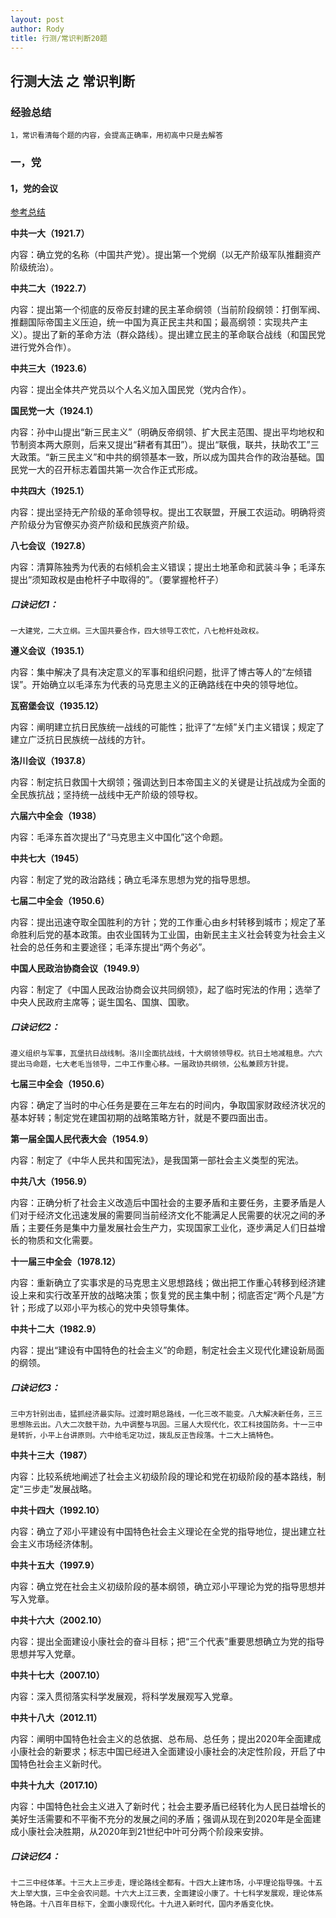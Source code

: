 ```yaml
---
layout: post
author: Rody
title: 行测/常识判断20题
---
```


## 行测大法 之 常识判断

### 经验总结

```
1，常识看清每个题的内容，会提高正确率，用初高中只是去解答
```



### 一，党

#### 1，党的会议

[参考总结](https://www.gwy.com/gjgwy/14198.html)

**中共一大（1921.7）**

内容：确立党的名称（中国共产党）。提出第一个党纲（以无产阶级军队推翻资产阶级统治）。

**中共二大（1922.7）**

内容：提出第一个彻底的反帝反封建的民主革命纲领（当前阶段纲领：打倒军阀、推翻国际帝国主义压迫，统一中国为真正民主共和国；最高纲领：实现共产主义）。提出了新的革命方法（群众路线）。提出建立民主的革命联合战线（和国民党进行党外合作）。

**中共三大（1923.6）**

内容：提出全体共产党员以个人名义加入国民党（党内合作）。

**国民党一大（1924.1）**

内容：孙中山提出“新三民主义”（明确反帝纲领、扩大民主范围、提出平均地权和节制资本两大原则，后来又提出“耕者有其田”）。提出“联俄，联共，扶助农工”三大政策。“新三民主义”和中共的纲领基本一致，所以成为国共合作的政治基础。国民党一大的召开标志着国共第一次合作正式形成。

**中共四大（1925.1）**

内容：提出坚持无产阶级的革命领导权。提出工农联盟，开展工农运动。明确将资产阶级分为官僚买办资产阶级和民族资产阶级。

**八七会议（1927.8）**

内容：清算陈独秀为代表的右倾机会主义错误；提出土地革命和武装斗争；毛泽东提出“须知政权是由枪杆子中取得的”。（要掌握枪杆子）

##### **口诀记忆1：**

`一大建党，二大立纲。三大国共要合作，四大领导工农忙，八七枪杆处政权。`

**遵义会议（1935.1）**

内容：集中解决了具有决定意义的军事和组织问题，批评了博古等人的“左倾错误”。开始确立以毛泽东为代表的马克思主义的正确路线在中央的领导地位。

**瓦窑堡会议（1935.12）**

内容：阐明建立抗日民族统一战线的可能性；批评了“左倾”关门主义错误；规定了建立广泛抗日民族统一战线的方针。

**洛川会议（1937.8）**

内容：制定抗日救国十大纲领；强调达到日本帝国主义的关键是让抗战成为全面的全民族抗战；坚持统一战线中无产阶级的领导权。

**六届六中全会（1938）**

内容：毛泽东首次提出了“马克思主义中国化”这个命题。

**中共七大（1945）**

内容：制定了党的政治路线；确立毛泽东思想为党的指导思想。

**七届二中全会（1950.6）**

内容：提出迅速夺取全国胜利的方针；党的工作重心由乡村转移到城市；规定了革命胜利后党的基本政策。由农业国转为工业国，由新民主主义社会转变为社会主义社会的总任务和主要途径；毛泽东提出“两个务必”。

**中国人民政治协商会议（1949.9）**

内容：制定了《中国人民政治协商会议共同纲领》，起了临时宪法的作用；选举了中央人民政府主席等；诞生国名、国旗、国歌。

##### **口诀记忆2：**

`遵义组织与军事，瓦堡抗日战线制。洛川全面抗战线，十大纲领领导权。抗日土地减租息。六六提出马命题，七大老毛当领导，二中工作重心移。一届政协共纲领，公私兼顾方针提。`

**七届三中全会（1950.6）**

内容：确定了当时的中心任务是要在三年左右的时间内，争取国家财政经济状况的基本好转；制定党在建国初期的战略策略方针，就是不要四面出击。

**第一届全国人民代表大会（1954.9）**

内容：制定了《中华人民共和国宪法》，是我国第一部社会主义类型的宪法。

**中共八大（1956.9）**

内容：正确分析了社会主义改造后中国社会的主要矛盾和主要任务，主要矛盾是人们对于经济文化迅速发展的需要同当前经济文化不能满足人民需要的状况之间的矛盾；主要任务是集中力量发展社会生产力，实现国家工业化，逐步满足人们日益增长的物质和文化需要。

**十一届三中全会（1978.12）**

内容：重新确立了实事求是的马克思主义思想路线；做出把工作重心转移到经济建设上来和实行改革开放的战略决策；恢复党的民主集中制；彻底否定“两个凡是”方针；形成了以邓小平为核心的党中央领导集体。

**中共十二大（1982.9）**

内容：提出“建设有中国特色的社会主义”的命题，制定社会主义现代化建设新局面的纲领。

##### **口诀记忆3：**

`三中方针别出击，猛抓经济最实际。过渡时期总路线，一化三改不能变。八大解决新任务，三三思想陈云出。八大二次鼓干劲，九中调整与巩固。三届人大现代化，农工科技国防务。十一三中是转折，小平上台讲原则。六中给毛定功过，拨乱反正告段落。十二大上搞特色。`

**中共十三大（1987）**

内容：比较系统地阐述了社会主义初级阶段的理论和党在初级阶段的基本路线，制定“三步走”发展战略。

**中共十四大（1992.10）**

内容：确立了邓小平建设有中国特色社会主义理论在全党的指导地位，提出建立社会主义市场经济体制。

**中共十五大（1997.9）**

内容：确立党在社会主义初级阶段的基本纲领，确立邓小平理论为党的指导思想并写入党章。

**中共十六大（2002.10）**

内容：提出全面建设小康社会的奋斗目标；把“三个代表”重要思想确立为党的指导思想并写入党章。

**中共十七大（2007.10）**

内容：深入贯彻落实科学发展观，将科学发展观写入党章。

**中共十八大（2012.11）**

内容：阐明中国特色社会主义的总依据、总布局、总任务；提出2020年全面建成小康社会的新要求；标志中国已经进入全面建设小康社会的决定性阶段，开启了中国特色社会主义新时代。

**中共十九大（2017.10）**

内容：中国特色社会主义进入了新时代；社会主要矛盾已经转化为人民日益增长的美好生活需要和不平衡不充分的发展之间的矛盾；强调从现在到2020年是全面建成小康社会决胜期，从2020年到21世纪中叶可分两个阶段来安排。

##### **口诀记忆4：**

`十二三中经体革。十三大上三步走，理论路线全都有。十四大上建市场，小平理论指导强。十五大上举大旗，三中全会农问题。十六大上江三表，全面建设小康了。十七科学发展观，理论体系特色路。十八百年目标下，全面小康现代化。十九进入新时代，国内矛盾变化快。`